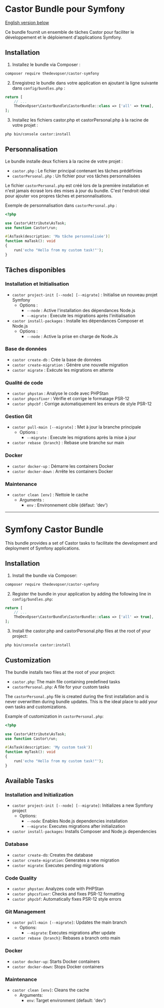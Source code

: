 # Castor Bundle pour Symfony

[English version below](#symfony-castor-bundle)

Ce bundle fournit un ensemble de tâches Castor pour faciliter le développement et le déploiement d'applications Symfony.

## Installation

1. Installez le bundle via Composer :
```bash
composer require thedevopser/castor-symfony
```

2. Enregistrez le bundle dans votre application en ajoutant la ligne suivante dans `config/bundles.php` :
```php
return [
    // ...
    TheDevOpser\CastorBundle\CastorBundle::class => ['all' => true],
];
```

3. Installez les fichiers castor.php et castorPersonal.php à la racine de votre projet :
```bash
php bin/console castor:install
```

## Personnalisation

Le bundle installe deux fichiers à la racine de votre projet :
- `castor.php` : Le fichier principal contenant les tâches prédéfinies
- `castorPersonal.php` : Un fichier pour vos tâches personnalisées

Le fichier `castorPersonal.php` est créé lors de la première installation et n'est jamais écrasé lors des mises à jour du bundle. C'est l'endroit idéal pour ajouter vos propres tâches et personnalisations.

Exemple de personnalisation dans `castorPersonal.php` :
```php
<?php

use Castor\Attribute\AsTask;
use function Castor\run;

#[AsTask(description: 'Ma tâche personnalisée')]
function maTask(): void
{
    run('echo "Hello from my custom task!"');
}
```

## Tâches disponibles

### Installation et Initialisation

- `castor project-init [--node] [--migrate]` : Initialise un nouveau projet Symfony
    - Options :
        - `--node` : Active l'installation des dépendances Node.js
        - `--migrate` : Execute les migrations après l'initialisation
- `castor install-packages` : Installe les dépendances Composer et Node.js
    - Options :
        - `--node` : Active la prise en charge de Node.Js

### Base de données

- `castor create-db` : Crée la base de données
- `castor create-migration` : Génère une nouvelle migration
- `castor migrate` : Exécute les migrations en attente

### Qualité de code

- `castor phpstan` : Analyse le code avec PHPStan
- `castor phpcsfixer` : Vérifie et corrige le formatage PSR-12
- `castor phpcbf` : Corrige automatiquement les erreurs de style PSR-12

### Gestion Git

- `castor pull-main [--migrate]` : Met à jour la branche principale
    - Options :
        - `--migrate` : Execute les migrations après la mise à jour
- `castor rebase {branch}` : Rebase une branche sur main

### Docker

- `castor docker-up` : Démarre les containers Docker
- `castor docker-down` : Arrête les containers Docker

### Maintenance

- `castor clean [env]` : Nettoie le cache
    - Arguments :
        - `env` : Environnement cible (défaut: 'dev')

---

# Symfony Castor Bundle

This bundle provides a set of Castor tasks to facilitate the development and deployment of Symfony applications.

## Installation

1. Install the bundle via Composer:
```bash
composer require thedevopser/castor-symfony
```

2. Register the bundle in your application by adding the following line in `config/bundles.php`:
```php
return [
    // ...
    TheDevOpser\CastorBundle\CastorBundle::class => ['all' => true],
];
```

3. Install the castor.php and castorPersonal.php files at the root of your project:
```bash
php bin/console castor:install
```

## Customization

The bundle installs two files at the root of your project:
- `castor.php`: The main file containing predefined tasks
- `castorPersonal.php`: A file for your custom tasks

The `castorPersonal.php` file is created during the first installation and is never overwritten during bundle updates. This is the ideal place to add your own tasks and customizations.

Example of customization in `castorPersonal.php`:
```php
<?php

use Castor\Attribute\AsTask;
use function Castor\run;

#[AsTask(description: 'My custom task')]
function myTask(): void
{
    run('echo "Hello from my custom task!"');
}
```

## Available Tasks

### Installation and Initialization

- `castor project-init [--node] [--migrate]`: Initializes a new Symfony project
    - Options:
        - `--node`: Enables Node.js dependencies installation
        - `--migrate`: Executes migrations after initialization
- `castor install-packages`: Installs Composer and Node.js dependencies

### Database

- `castor create-db`: Creates the database
- `castor create-migration`: Generates a new migration
- `castor migrate`: Executes pending migrations

### Code Quality

- `castor phpstan`: Analyzes code with PHPStan
- `castor phpcsfixer`: Checks and fixes PSR-12 formatting
- `castor phpcbf`: Automatically fixes PSR-12 style errors

### Git Management

- `castor pull-main [--migrate]`: Updates the main branch
    - Options:
        - `--migrate`: Executes migrations after update
- `castor rebase {branch}`: Rebases a branch onto main

### Docker

- `castor docker-up`: Starts Docker containers
- `castor docker-down`: Stops Docker containers

### Maintenance

- `castor clean [env]`: Cleans the cache
    - Arguments:
        - `env`: Target environment (default: 'dev')